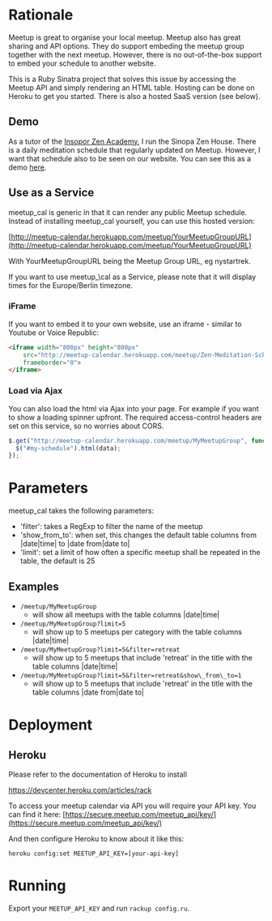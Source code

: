 # Rationale

Meetup is great to organise your local meetup. Meetup also has great sharing
and API options. They do support embeding the meetup group together with the
next meetup. However, there is no out-of-the-box support to embed your
schedule to another website.

This is a Ruby Sinatra project that solves this issue by accessing the
Meetup API and simply rendering an HTML table. Hosting can be done on
Heroku to get you started. There is also a hosted SaaS version (see below).

## Demo

As a tutor of the [Insopor Zen Academy](http://insopor-zen-academy.com), I run
the Sinopa Zen House. There is a daily meditation schedule that regularly
updated on Meetup. However, I want that schedule also to be seen on our
website. You can see this as a demo
[here](https://zen-temple.net/zen-temples/lambda-zen-temple/zen-meditation-schedule/).

## Use as a Service

meetup\_cal is generic in that it can render any public Meetup schedule. Instead
of installing meetup\_cal yourself, you can use this hosted version:

[http://meetup-calendar.herokuapp.com/meetup/YourMeetupGroupURL](http://meetup-calendar.herokuapp.com/meetup/YourMeetupGroupURL)

With YourMeetupGroupURL being the Meetup Group URL, eg nystartrek.

If you want to use meetup_\cal as a Service, please note that it will display
times for the Europe/Berlin timezone.

### iFrame

If you want to embed it to your own website, use an iframe - similar to
Youtube or Voice Republic:

```html
<iframe width="800px" height="800px"
    src="http://meetup-calendar.herokuapp.com/meetup/Zen-Meditation-Schweiz"
    frameborder="0">
</iframe>
```
### Load via Ajax

You can also load the html via Ajax into your page. For example if you
want to show a loading spinner upfront. The required access-control
headers are set on this service, so no worries about CORS.

```javascript
$.get("http://meetup-calendar.herokuapp.com/meetup/MyMeetupGroup", function(data) {
  $("#my-schedule").html(data);
});
```
# Parameters

meetup\_cal takes the following parameters:

* 'filter': takes a RegExp to filter the name of the meetup
* 'show\_from\_to': when set, this changes the default table columns from |date|time| to |date from|date to|
* 'limit': set a limit of how often a specific meetup shall be repeated in the table, the default is 25

## Examples

* `/meetup/MyMeetupGroup`
  * will show all meetups with the table columns |date|time|
* `/meetup/MyMeetupGroup?limit=5`
  * will show up to 5 meetups per category with the table columns |date|time|
* `/meetup/MyMeetupGroup?limit=5&filter=retreat`
  * will show up to 5 meetups that include 'retreat' in the title with the table columns |date|time|
* `/meetup/MyMeetupGroup?limit=5&filter=retreat&show\_from\_to=1`
  * will show up to 5 meetups that include 'retreat' in the title with the table columns |date from|date to|

# Deployment

## Heroku

Please refer to the documentation of Heroku to install

https://devcenter.heroku.com/articles/rack

To access your meetup calendar via API you will require your API
key. You can find it here:
[https://secure.meetup.com/meetup_api/key/](https://secure.meetup.com/meetup_api/key/)

And then configure Heroku to know about it like this:

`heroku config:set MEETUP_API_KEY=[your-api-key]`

# Running

Export your `MEETUP_API_KEY` and run `rackup config.ru`.
